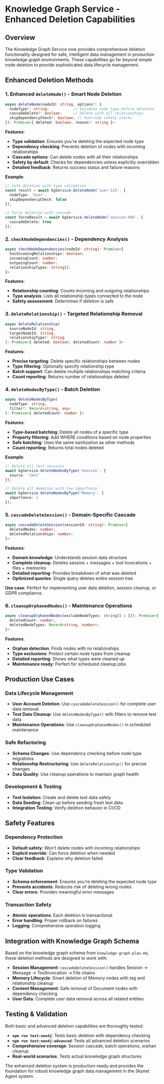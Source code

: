 # Knowledge Graph Service - Enhanced Deletion Capabilities

## Overview

The Knowledge Graph Service now provides comprehensive deletion functionality designed for safe, intelligent data management in production knowledge graph environments. These capabilities go far beyond simple node deletion to provide sophisticated data lifecycle management.

## Enhanced Deletion Methods

### 1. Enhanced `deleteNode()` - Smart Node Deletion

```typescript
async deleteNode(nodeId: string, options?: {
  nodeType?: string;           // Validate node type before deletion
  cascadeDelete?: boolean;     // Delete with all relationships
  skipDependencyCheck?: boolean; // Override safety checks
}): Promise<{ deleted: boolean; reason?: string }>
```

**Features**:
-  **Type validation**: Ensures you're deleting the expected node type
-  **Dependency checking**: Prevents deletion of nodes with incoming relationships
-  **Cascade options**: Can delete nodes with all their relationships
-  **Safety by default**: Checks for dependencies unless explicitly overridden
-  **Detailed feedback**: Returns success status and failure reasons

**Example**:
```typescript
// Safe deletion with type validation
const result = await kgService.deleteNode('user-123', {
  nodeType: 'User',
  skipDependencyCheck: false
});

// Force deletion with cascade
const forceResult = await kgService.deleteNode('session-456', {
  cascadeDelete: true
});
```

### 2. `checkNodeDependencies()` - Dependency Analysis

```typescript
async checkNodeDependencies(nodeId: string): Promise<{
  hasIncomingRelationships: boolean;
  incomingCount: number;
  outgoingCount: number;
  relationshipTypes: string[];
}>
```

**Features**:
-  **Relationship counting**: Counts incoming and outgoing relationships
-  **Type analysis**: Lists all relationship types connected to the node
-  **Safety assessment**: Determines if deletion is safe

### 3. `deleteRelationship()` - Targeted Relationship Removal

```typescript
async deleteRelationship(
  sourceNodeId: string, 
  targetNodeId: string, 
  relationshipType?: string
): Promise<{ deleted: boolean; deletedCount: number }>
```

**Features**:
-  **Precise targeting**: Delete specific relationships between nodes
-  **Type filtering**: Optionally specify relationship type
-  **Batch support**: Can delete multiple relationships matching criteria
-  **Count reporting**: Returns number of relationships deleted

### 4. `deleteNodesByType()` - Batch Deletion

```typescript
async deleteNodesByType(
  nodeType: string, 
  filter?: Record<string, any>
): Promise<{ deletedCount: number }>
```

**Features**:
-  **Type-based batching**: Delete all nodes of a specific type
-  **Property filtering**: Add WHERE conditions based on node properties
-  **Safe batching**: Uses the same sanitization as other methods
-  **Count reporting**: Returns total nodes deleted

**Example**:
```typescript
// Delete all test sessions
await kgService.deleteNodesByType('Session', { 
  source: 'test' 
});

// Delete all memories with low importance
await kgService.deleteNodesByType('Memory', { 
  importance: 1 
});
```

### 5. `cascadeDeleteSession()` - Domain-Specific Cascade

```typescript
async cascadeDeleteSession(sessionId: string): Promise<{
  deletedNodes: number;
  deletedRelationships: number;
}>
```

**Features**:
-  **Domain knowledge**: Understands session data structure
-  **Complete cleanup**: Deletes session + messages + tool invocations + files + memories
-  **Detailed reporting**: Provides breakdown of what was deleted
-  **Optimized queries**: Single query deletes entire session tree

**Use case**: Perfect for implementing user data deletion, session cleanup, or GDPR compliance.

### 6. `cleanupOrphanedNodes()` - Maintenance Operations

```typescript
async cleanupOrphanedNodes(excludeNodeTypes: string[] = []): Promise<{
  deletedCount: number;
  deletedNodeTypes: Record<string, number>;
}>
```

**Features**:
-  **Orphan detection**: Finds nodes with no relationships
-  **Type exclusions**: Protect certain node types from cleanup
-  **Detailed reporting**: Shows what types were cleaned up
-  **Maintenance ready**: Perfect for scheduled cleanup jobs

## Production Use Cases

### Data Lifecycle Management
- **User Account Deletion**: Use `cascadeDeleteSession()` for complete user data removal
- **Test Data Cleanup**: Use `deleteNodesByType()` with filters to remove test data
- **Maintenance Operations**: Use `cleanupOrphanedNodes()` in scheduled maintenance

### Safe Refactoring
- **Schema Changes**: Use dependency checking before node type migrations  
- **Relationship Restructuring**: Use `deleteRelationship()` for precise changes
- **Data Quality**: Use cleanup operations to maintain graph health

### Development & Testing
- **Test Isolation**: Create and delete test data safely
- **Data Seeding**: Clean up before seeding fresh test data
- **Integration Testing**: Verify deletion behavior in CI/CD

## Safety Features

### Dependency Protection
- **Default safety**: Won't delete nodes with incoming relationships
- **Explicit override**: Can force deletion when needed
- **Clear feedback**: Explains why deletion failed

### Type Validation
- **Schema enforcement**: Ensures you're deleting the expected node type
- **Prevents accidents**: Reduces risk of deleting wrong nodes
- **Clear errors**: Provides meaningful error messages

### Transaction Safety
- **Atomic operations**: Each deletion is transactional
- **Error handling**: Proper rollback on failures
- **Logging**: Comprehensive operation logging

## Integration with Knowledge Graph Schema

Based on the knowledge graph schema from `knowledge-graph-plan.md`, these deletion methods are designed to work with:

- **Session Management**: `cascadeDeleteSession()` handles Session → Message → ToolInvocation → File chains
- **Memory Lifecycle**: Smart deletion of Memory nodes with tag and relationship cleanup
- **Content Management**: Safe removal of Document nodes with dependency checking
- **User Data**: Complete user data removal across all related entities

## Testing & Validation

Both basic and advanced deletion capabilities are thoroughly tested:

- **`npm run test:neo4j`**: Tests basic deletion with dependency checking
- **`npm run test:neo4j-advanced`**: Tests all advanced deletion scenarios
- **Comprehensive coverage**: Session cascade, batch operations, orphan cleanup
- **Real-world scenarios**: Tests actual knowledge graph structures

The enhanced deletion system is production-ready and provides the foundation for robust knowledge graph data management in the Skynet Agent system.
